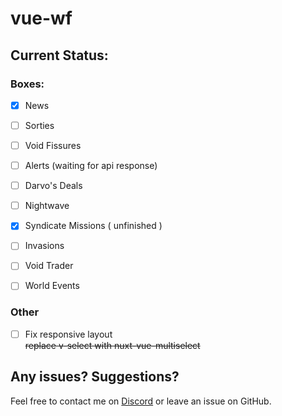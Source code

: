 # vue-wf


## Current Status:

### Boxes:
 - [x] News
 - [ ] Sorties
 - [ ] Void Fissures
 - [ ] Alerts (waiting for api response)
 - [ ] Darvo's Deals 
 - [ ] Nightwave
 - [x] Syndicate Missions ( unfinished )
 - [ ] Invasions  
 - [ ] Void Trader 
 - [ ] World Events


### Other
 - [ ] Fix responsive layout  
~~replace v-select with nuxt-vue-multiselect~~
 
## Any issues? Suggestions?
Feel free to contact me on [Discord](https://discord.gg/jGZxH9f) or leave an issue on GitHub.
